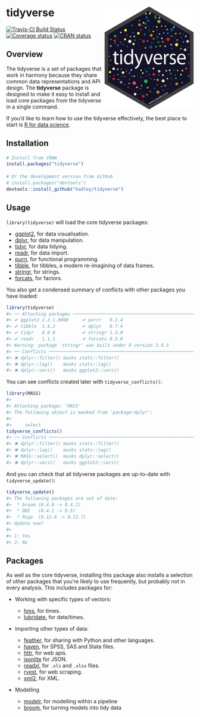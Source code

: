 
<!-- README.md is generated from README.Rmd. Please edit that file -->

# tidyverse <img src="man/figures/logo.png" align="right" />

[![Travis-CI Build
Status](https://travis-ci.org/tidyverse/tidyverse.svg?branch=master)](https://travis-ci.org/tidyverse/tidyverse)
[![Coverage
status](https://codecov.io/gh/tidyverse/tidyverse/branch/master/graph/badge.svg)](https://codecov.io/github/tidyverse/tidyverse?branch=master)
[![CRAN
status](https://www.r-pkg.org/badges/version/tidyverse)](https://cran.r-project.org/package=tidyverse)

## Overview

The tidyverse is a set of packages that work in harmony because they
share common data representations and API design. The **tidyverse**
package is designed to make it easy to install and load core packages
from the tidyverse in a single command.

If you’d like to learn how to use the tidyverse effectively, the best
place to start is [R for data science](http://r4ds.had.co.nz).

## Installation

``` r
# Install from CRAN
install.packages("tidyverse")

# Or the development version from GitHub
# install.packages("devtools")
devtools::install_github("hadley/tidyverse")
```

## Usage

`library(tidyverse)` will load the core tidyverse packages:

  - [ggplot2](http://ggplot2.tidyverse.org), for data visualisation.
  - [dplyr](http://dplyr.tidyverse.org), for data manipulation.
  - [tidyr](http://tidyr.tidyverse.org), for data tidying.
  - [readr](http://readr.tidyverse.org), for data import.
  - [purrr](http://purrr.tidyverse.org), for functional programming.
  - [tibble](http://tibble.tidyverse.org), for tibbles, a modern
    re-imagining of data frames.
  - [stringr](https://github.com/tidyverse/stringr), for strings.
  - [forcats](https://github.com/hadley/forcats), for factors.

You also get a condensed summary of conflicts with other packages you
have loaded:

``` r
library(tidyverse)
#> ── Attaching packages ───────────────────────────────────────────────────────────────── tidyverse 1.2.0.9000 ──
#> ✔ ggplot2 2.2.1.9000     ✔ purrr   0.2.4     
#> ✔ tibble  1.4.2          ✔ dplyr   0.7.4     
#> ✔ tidyr   0.8.0          ✔ stringr 1.3.0     
#> ✔ readr   1.1.1          ✔ forcats 0.3.0
#> Warning: package 'stringr' was built under R version 3.4.3
#> ── Conflicts ───────────────────────────────────────────────────────────────────────── tidyverse_conflicts() ──
#> ✖ dplyr::filter() masks stats::filter()
#> ✖ dplyr::lag()    masks stats::lag()
#> ✖ dplyr::vars()   masks ggplot2::vars()
```

You can see conflicts created later with `tidyverse_conflicts()`:

``` r
library(MASS)
#> 
#> Attaching package: 'MASS'
#> The following object is masked from 'package:dplyr':
#> 
#>     select
tidyverse_conflicts()
#> ── Conflicts ───────────────────────────────────────────────────────────────────────── tidyverse_conflicts() ──
#> ✖ dplyr::filter() masks stats::filter()
#> ✖ dplyr::lag()    masks stats::lag()
#> ✖ MASS::select()  masks dplyr::select()
#> ✖ dplyr::vars()   masks ggplot2::vars()
```

And you can check that all tidyverse packages are up-to-date with
`tidyverse_update()`:

``` r
tidyverse_update()
#> The following packages are out of date:
#>  * broom (0.4.0 -> 0.4.1)
#>  * DBI   (0.4.1 -> 0.5)
#>  * Rcpp  (0.12.6 -> 0.12.7)
#> Update now?
#> 
#> 1: Yes
#> 2: No
```

## Packages

As well as the core tidyverse, installing this package also installs a
selection of other packages that you’re likely to use frequently, but
probably not in every analysis. This includes packages for:

  - Working with specific types of vectors:
    
      - [hms](https://github.com/rstats-db/hms), for times.
      - [lubridate](https://github.com/hadley/lubridate), for
        date/times.

  - Importing other types of data:
    
      - [feather](http://github.com/wesm/feather), for sharing with
        Python and other languages.
      - [haven](https://github.com/hadley/haven), for SPSS, SAS and
        Stata files.
      - [httr](https://github.com/hadley/httr), for web apis.
      - [jsonlite](https://github.com/jeroenooms/jsonlite) for JSON.
      - [readxl](https://github.com/hadley/readxl), for `.xls` and
        `.xlsx` files.
      - [rvest](https://github.com/hadley/rvest), for web scraping.
      - [xml2](https://github.com/hadley/xml2), for XML.

  - Modelling
    
      - [modelr](https://github.com/hadley/modelr), for modelling within
        a pipeline
      - [broom](https://github.com/dgrtwo/broom), for turning models
        into tidy data
